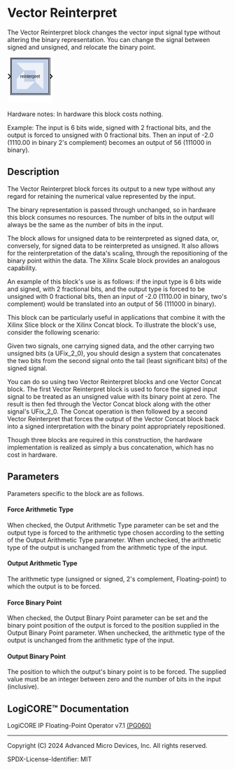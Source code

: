 # Vector Reinterpret

The Vector Reinterpret block changes the vector input signal type
without altering the binary representation. You can change the signal
between signed and unsigned, and relocate the binary point.

![](./Images/block.png)

Hardware notes: In hardware this block costs nothing.

Example: The input is 6 bits wide, signed with 2 fractional bits, and
the output is forced to unsigned with 0 fractional bits. Then an input
of -2.0 (1110.00 in binary 2's complement) becomes an output of 56
(111000 in binary).

## Description

The Vector Reinterpret block forces its output to a new type without any
regard for retaining the numerical value represented by the input.

The binary representation is passed through unchanged, so in hardware
this block consumes no resources. The number of bits in the output will
always be the same as the number of bits in the input.

The block allows for unsigned data to be reinterpreted as signed data,
or, conversely, for signed data to be reinterpreted as unsigned. It also
allows for the reinterpretation of the data's scaling, through the
repositioning of the binary point within the data. The Xilinx Scale
block provides an analogous capability.

An example of this block's use is as follows: if the input type is 6
bits wide and signed, with 2 fractional bits, and the output type is
forced to be unsigned with 0 fractional bits, then an input of -2.0
(1110.00 in binary, two's complement) would be translated into an output
of 56 (111000 in binary).

This block can be particularly useful in applications that combine it
with the Xilinx Slice block or the Xilinx Concat block. To illustrate
the block's use, consider the following scenario:

Given two signals, one carrying signed data, and the other carrying two
unsigned bits (a UFix_2_0), you should design a system that
concatenates the two bits from the second signal onto the tail (least
significant bits) of the signed signal.

You can do so using two Vector Reinterpret blocks and one Vector Concat
block. The first Vector Reinterpret block is used to force the signed
input signal to be treated as an unsigned value with its binary point at
zero. The result is then fed through the Vector Concat block along with
the other signal's UFix_2_0. The Concat operation is then followed by
a second Vector Reinterpret that forces the output of the Vector Concat
block back into a signed interpretation with the binary point
appropriately repositioned.

Though three blocks are required in this construction, the hardware
implementation is realized as simply a bus concatenation, which has no
cost in hardware.

## Parameters

Parameters specific to the block are as follows.

#### Force Arithmetic Type  
When checked, the Output Arithmetic Type parameter can be set and the
output type is forced to the arithmetic type chosen according to the
setting of the Output Arithmetic Type parameter. When unchecked, the
arithmetic type of the output is unchanged from the arithmetic type of
the input.

#### Output Arithmetic Type  
The arithmetic type (unsigned or signed, 2's complement, Floating-point)
to which the output is to be forced.

#### Force Binary Point  
When checked, the Output Binary Point parameter can be set and the
binary point position of the output is forced to the position supplied
in the Output Binary Point parameter. When unchecked, the arithmetic
type of the output is unchanged from the arithmetic type of the input.

#### Output Binary Point  
The position to which the output's binary point is to be forced. The
supplied value must be an integer between zero and the number of bits in
the input (inclusive).

## LogiCORE™ Documentation

LogiCORE IP Floating-Point Operator
v7.1 [(PG060)](https://docs.xilinx.com/access/sources/ud/document?isLatest=true&url=pg060-floating-point&ft:locale=en-US)

--------------
Copyright (C) 2024 Advanced Micro Devices, Inc.
All rights reserved.

SPDX-License-Identifier: MIT

